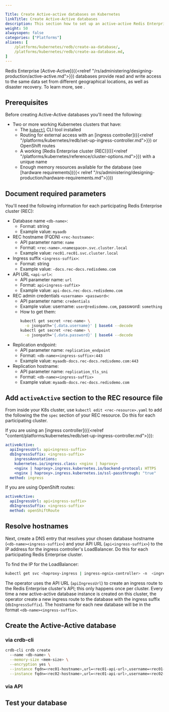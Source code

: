 ```yaml
---

Title: Create Active-active databases on Kubernetes
linkTitle: Create Active-Active databases
description: This section how to set up an active-active Redis Enterprise database on Kubernetes using the Redis Enterprise Software operator.  
weight: 50
alwaysopen: false
categories: ["Platforms"]
aliases: [ 
    /platforms/kubernetes/redb/create-aa-database/,
    /platforms/kubernetes/redb/create-aa-database.md,
]
---
```

Redis Enterprise [Active-Active]({{<relref "/rs/administering/designing-production/active-active.md">}}) databases provide read and write access to the same data set from different geographical locations, as well as disaster recovery. To learn more, see .

## Prerequisites

Before creating Active-Active databases you'll need the following:

- Two or more working Kubernetes clusters that have:
  - The [`kubectl`](https://kubernetes.io/docs/reference/kubectl/overview/) CLI tool installed
  - Routing for external access with an [ingress controller]({{<relref "/platforms/kubernetes/redb/set-up-ingress-controller.md">}}) or OpenShift routes
  - A working [Redis Enterprise cluster (REC)]({{<relref "/platforms/kubernetes/reference/cluster-options.md">}}) with a unique name
  - Enough memory resources available for the database (see [hardware requirements]({{< relref "/rs/administering/designing-production/hardware-requirements.md">}}))

## Document required parameters

You'll need the following information for each participating Redis Enterprise cluster (REC):

- Database name `<db-name>`:
  - Format: string
  - Example value: `myaadb`
- REC hostname (FQDN) `<rec-hostname>`:
  - API parameter name: `name`
  - Format: `<rec-name>.<namespace>.svc.cluster.local`
  - Example value: `rec01.rec01.svc.cluster.local`
- Ingress suffix `<ingress-suffix>`:
  - Format: string
  - Example value: `-docs.rec-docs.redisdemo.com`
- API URL `<api-url>`:
  - API parameter name: `url`
  - Format: `api<ingress-suffix>`
  - Example value: `api-docs.rec-docs.redisdemo.com`
- REC admin credentials `<username> <password>`:
  - API parameter name: `credentials`
  - Example value: username: `user@redisdemo.com`, password: `something`
  - How to get them:
    ```bash
    kubectl get secret <rec-name> \
      -o jsonpath='{.data.username}' | base64 --decode
    kubectl get secret <rec-name> \
      -o jsonpath='{.data.password}' | base64 --decode
    ```
- Replication endpoint:
  - API parameter name: `replication_endpoint`
  - Format: `<db-name><ingress-suffix>:443`
  - Example value: `myaadb-docs.rec-docs.redisdemo.com:443`
- Replication hostname:
  - API parameter name: `replication_tls_sni`
  - Format: `<db-name><ingress-suffix>`
  - Example value: `myaadb-docs.rec-docs.redisdemo.com`

## Add `activeActive` section to the REC resource file

From inside your K8s cluster, use `kubectl edit <rec-resource>.yaml` to add the following the the `spec` section of your REC resource. Do this for each participating cluster.

If you are using an [ingress controller]({{<relref "content/platforms/kubernetes/redb/set-up-ingress-controller.md">}}):

  ```yaml
  activeActive:
    apiIngressUrl: api<ingress-suffix>
    dbIngressSuffix: <ingress-suffix>
      ingressAnnotations:
      kubernetes.io/ingress.class: <nginx | haproxy>
      <nginx | haproxy>.ingress.kubernetes.io/backend-protocol: HTTPS
      <nginx | haproxy>.ingress.kubernetes.io/ssl-passthrough: "true"  
    method: ingress
  ```

  If you are using OpenShift routes:

  ```yaml
  activeActive:
    apiIngressUrl: api<ingress-suffix>
    dbIngressSuffix: <ingress-suffix>
    method: openShiftRoute
  ```

## Resolve hostnames

 Next, create a DNS entry that resolves your chosen database hostname (`<db-name><ingress-suffix>`) and your API URL (`api<ingress-suffix>`) to the IP address for the ingress controller's LoadBalancer. Do this for each participating Redis Enterprise cluster.

To find the IP for the LoadBalancer:
  ```bash
  kubectl get svc <haproxy-ingress | ingress-ngnix-controller> -n  <ingress-ctrl-namespace>
  ```

The operator uses the API URL (`apiIngressUrl`) to create an ingress route to the Redis Enterprise cluster's API; this only happens once per cluster. Every time a new active-active database instance is created on this cluster, the operator create a new ingress route to the database with the ingress suffix (`dbIngressSuffix`). The hostname for each new database will be in the format `<db-name><ingress-suffix>`.

## Create the Active-Active database

### via crdb-cli

```bash
crdb-cli crdb create 
  --name <db-name> \
  --memory-size <mem-size> \
  --encryption yes \
  --instance fqdn=<rec01-hostname>,url=<rec01-api-url>,username=<rec01-username>,password=<rec01-password>,replication_endpoint=<rec01-replication-endpoint>,replication_tls-sni=<rec01-replication-hostname> \
  --instance fqdn=<rec02-hostname>,url=<rec01-api-url>,username=<rec02-username>,password=<rec02-password>,replication_endpoint=<rec02-replication-endpoint>,replication_tls-sni=<rec02-replication-hostname>
```

### via API

## Test your database
